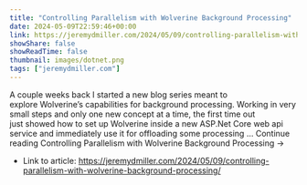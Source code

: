 ```yaml
---
title: "Controlling Parallelism with Wolverine Background Processing"
date: 2024-05-09T22:59:46+00:00
link: https://jeremydmiller.com/2024/05/09/controlling-parallelism-with-wolverine-background-processing/
showShare: false
showReadTime: false
thumbnail: images/dotnet.png
tags: ["jeremydmiller.com"]
---
```

A couple weeks back I started a new blog series meant to explore Wolverine’s capabilities for background processing. Working in very small steps and only one new concept at a time, the first time out just showed how to set up Wolverine inside a new ASP.Net Core web api service and immediately use it for offloading some processing … Continue reading Controlling Parallelism with Wolverine Background Processing →

- Link to article: https://jeremydmiller.com/2024/05/09/controlling-parallelism-with-wolverine-background-processing/
